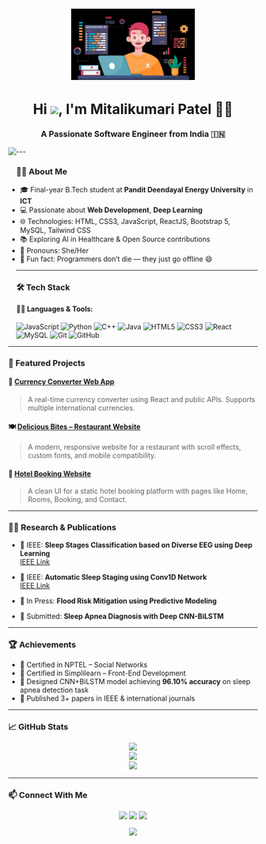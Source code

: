 <p align="center">
  <img src="image.jpg" width="250" />
</p>

<h1 align="center">Hi <img src="https://raw.githubusercontent.com/iampavangandhi/iampavangandhi/master/gifs/Hi.gif" width="40px">, I'm Mitalikumari Patel 👩‍💻</h1>

<h3 align="center">A Passionate Software Engineer from India 🇮🇳</h3>
---

<img align="left" height="400" src="image.jpeg" />

### 👩‍🎓 About Me

- 🎓 Final-year B.Tech student at **Pandit Deendayal Energy University** in **ICT**
- 💻 Passionate about **Web Development**, **Deep Learning** 
- 🌐 Technologies: HTML, CSS3, JavaScript, ReactJS, Bootstrap 5, MySQL, Tailwind CSS
- 📚 Exploring AI in Healthcare & Open Source contributions
- 📌 Pronouns: She/Her
- 🤖 Fun fact: Programmers don’t die — they just go offline 😄

---

### 🛠️ Tech Stack

#### 👩‍💻 Languages & Tools:
![JavaScript](https://img.shields.io/badge/-JavaScript-black?style=flat&logo=javascript)
![Python](https://img.shields.io/badge/-Python-black?style=flat&logo=python)
![C++](https://img.shields.io/badge/-C++-00599C?style=flat&logo=c%2B%2B&logoColor=white)
![Java](https://img.shields.io/badge/-Java-ED8B00?style=flat&logo=openjdk&logoColor=white)
![HTML5](https://img.shields.io/badge/-HTML5-E34F26?style=flat&logo=html5&logoColor=white)
![CSS3](https://img.shields.io/badge/-CSS3-1572B6?style=flat&logo=css3)
![React](https://img.shields.io/badge/-React-20232A?style=flat&logo=react&logoColor=61DAFB)
![MySQL](https://img.shields.io/badge/-MySQL-4479A1?style=flat&logo=mysql)
![Git](https://img.shields.io/badge/-Git-F05032?style=flat&logo=git)
![GitHub](https://img.shields.io/badge/-GitHub-181717?style=flat&logo=github)

---

### 📌 Featured Projects

#### 💱 [Currency Converter Web App](https://github.com/mitaliptl-005/Currency-Convert)
> A real-time currency converter using React and public APIs. Supports multiple international currencies.

#### 🍽️ [Delicious Bites – Restaurant Website](https://github.com/mitaliptl-005/Restaurant_Delicious-Bites)
> A modern, responsive website for a restaurant with scroll effects, custom fonts, and mobile compatibility.

#### 🏨 [Hotel Booking Website](https://github.com/mitaliptl-005/hotel-booking)
> A clean UI for a static hotel booking platform with pages like Home, Rooms, Booking, and Contact.

---

### 👩‍🔬 Research & Publications

- 📌 IEEE: **Sleep Stages Classification based on Diverse EEG using Deep Learning**  
  [IEEE Link](https://ieeexplore.ieee.org/document/10899511)
  
- 📌 IEEE: **Automatic Sleep Staging using Conv1D Network**  
  [IEEE Link](https://ieeexplore.ieee.org/document/10985440)

- 📌 In Press: **Flood Risk Mitigation using Predictive Modeling**

- 📝 Submitted: **Sleep Apnea Diagnosis with Deep CNN-BiLSTM**

---

### 🏆 Achievements

- 🥇 Certified in NPTEL – Social Networks  
- 📜 Certified in Simplilearn – Front-End Development  
- 🧠 Designed CNN+BiLSTM model achieving **96.10% accuracy** on sleep apnea detection task  
- 🧩 Published 3+ papers in IEEE & international journals  

---

### 📈 GitHub Stats

<div align="center">
  <img src="https://github-readme-stats.vercel.app/api?username=mitaliptl-005&show_icons=true&theme=radical" />
  <br/>
  <img src="https://github-readme-streak-stats.herokuapp.com/?user=mitaliptl-005&theme=radical"/>
  <br/>
  <img src="https://github-readme-activity-graph.vercel.app/graph?username=mitaliptl-005&theme=react-dark"/>
</div>

---

### 📫 Connect With Me

<p align="center">
  <a href="mailto:mitali572003@gmail.com"><img src="https://img.icons8.com/color/48/gmail--v1.png" width="40"/></a>
  <a href="https://www.linkedin.com/in/mitali-57-ptl"><img src="https://img.icons8.com/color/48/linkedin.png" width="40"/></a>
  <a href="https://github.com/mitaliptl-005"><img src="https://img.icons8.com/material-outlined/48/github.png" width="40"/></a>
</p>

<p align="center">
  <img src="https://capsule-render.vercel.app/api?type=waving&color=gradient&height=80&section=footer"/>
</p>
